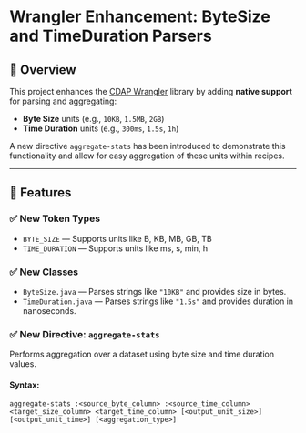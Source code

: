 # Wrangler Enhancement: ByteSize and TimeDuration Parsers

## 📌 Overview

This project enhances the [CDAP Wrangler](https://github.com/data-integrations/wrangler) library by adding **native support** for parsing and aggregating:

- **Byte Size** units (e.g., `10KB`, `1.5MB`, `2GB`)
- **Time Duration** units (e.g., `300ms`, `1.5s`, `1h`)

A new directive `aggregate-stats` has been introduced to demonstrate this functionality and allow for easy aggregation of these units within recipes.

---

## 🚀 Features

### ✅ New Token Types
- `BYTE_SIZE` — Supports units like B, KB, MB, GB, TB
- `TIME_DURATION` — Supports units like ms, s, min, h

### ✅ New Classes
- `ByteSize.java` — Parses strings like `"10KB"` and provides size in bytes.
- `TimeDuration.java` — Parses strings like `"1.5s"` and provides duration in nanoseconds.

### ✅ New Directive: `aggregate-stats`

Performs aggregation over a dataset using byte size and time duration values.

#### **Syntax:**
```plaintext
aggregate-stats :<source_byte_column> :<source_time_column> <target_size_column> <target_time_column> [<output_unit_size>] [<output_unit_time>] [<aggregation_type>]
